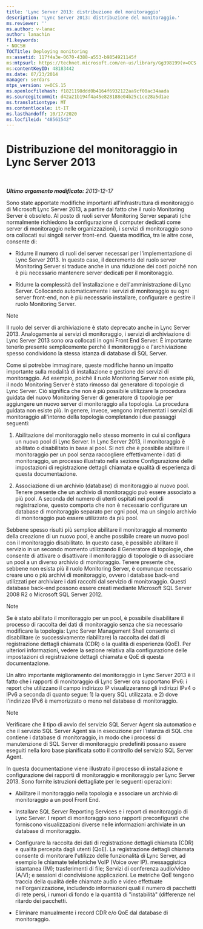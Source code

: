 ```yaml
---
title: 'Lync Server 2013: distribuzione del monitoraggio'
description: 'Lync Server 2013: distribuzione del monitoraggio.'
ms.reviewer: ''
ms.author: v-lanac
author: lanachin
f1.keywords:
- NOCSH
TOCTitle: Deploying monitoring
ms:assetid: 117f4a3e-0670-4388-a553-b9854921145f
ms:mtpsurl: https://technet.microsoft.com/en-us/library/Gg398199(v=OCS.15)
ms:contentKeyID: 48183442
ms.date: 07/23/2014
manager: serdars
mtps_version: v=OCS.15
ms.openlocfilehash: f1821198ddd0b4164f6932122aa9cf00ac34aada
ms.sourcegitcommit: d42a21b194f4a45e828188e04b25c1ce28a5d1ae
ms.translationtype: MT
ms.contentlocale: it-IT
ms.lasthandoff: 10/17/2020
ms.locfileid: "48561542"
---
```

# <a name="deploying-monitoring-in-lync-server-2013"></a>Distribuzione del monitoraggio in Lync Server 2013

<div data-xmlns="http://www.w3.org/1999/xhtml">

<div class="topic" data-xmlns="http://www.w3.org/1999/xhtml" data-msxsl="urn:schemas-microsoft-com:xslt" data-cs="https://msdn.microsoft.com/">

<div data-asp="https://msdn2.microsoft.com/asp">



</div>

<div id="mainSection">

<div id="mainBody">

<span> </span>

_**Ultimo argomento modificato:** 2013-12-17_

Sono state apportate modifiche importanti all'infrastruttura di monitoraggio di Microsoft Lync Server 2013, a partire dal fatto che il ruolo Monitoring Server è obsoleto. Al posto di ruoli server Monitoring Server separati (che normalmente richiedono la configurazione di computer dedicati come server di monitoraggio nelle organizzazioni), i servizi di monitoraggio sono ora collocati sui singoli server front-end. Questa modifica, tra le altre cose, consente di:

  - Ridurre il numero di ruoli del server necessari per l'implementazione di Lync Server 2013. In questo caso, il decremento del ruolo server Monitoring Server si traduce anche in una riduzione dei costi poiché non è più necessario mantenere server dedicati per il monitoraggio.

  - Ridurre la complessità dell'installazione e dell'amministrazione di Lync Server. Collocando automaticamente i servizi di monitoraggio su ogni server front-end, non è più necessario installare, configurare e gestire il ruolo Monitoring Server.

<div>


> [!NOTE]  
> Il ruolo del server di archiviazione è stato deprecato anche in Lync Server 2013. Analogamente ai servizi di monitoraggio, i servizi di archiviazione di Lync Server 2013 sono ora collocati in ogni Front End Server. È importante tenerlo presente semplicemente perché il monitoraggio e l'archiviazione spesso condividono la stessa istanza di database di SQL Server.



</div>

Come si potrebbe immaginare, queste modifiche hanno un impatto importante sulla modalità di installazione e gestione dei servizi di monitoraggio. Ad esempio, poiché il ruolo Monitoring Server non esiste più, il nodo Monitoring Server è stato rimosso dal generatore di topologie di Lync Server. Ciò significa che non è più possibile utilizzare la procedura guidata del nuovo Monitoring Server di generatore di topologie per aggiungere un nuovo server di monitoraggio alla topologia. La procedura guidata non esiste più. In genere, invece, vengono implementati i servizi di monitoraggio all'interno della topologia completando i due passaggi seguenti:

1.  Abilitazione del monitoraggio nello stesso momento in cui si configura un nuovo pool di Lync Server. In Lync Server 2013, il monitoraggio è abilitato o disabilitato in base al pool. Si noti che è possibile abilitare il monitoraggio per un pool senza raccogliere effettivamente i dati di monitoraggio, un processo illustrato nella sezione Configurazione delle impostazioni di registrazione dettagli chiamata e qualità di esperienza di questa documentazione.

2.  Associazione di un archivio (database) di monitoraggio al nuovo pool. Tenere presente che un archivio di monitoraggio può essere associato a più pool. A seconda del numero di utenti ospitati nei pool di registrazione, questo comporta che non è necessario configurare un database di monitoraggio separato per ogni pool, ma un singolo archivio di monitoraggio può essere utilizzato da più pool.

Sebbene spesso risulti più semplice abilitare il monitoraggio al momento della creazione di un nuovo pool, è anche possibile creare un nuovo pool con il monitoraggio disabilitato. In questo caso, è possibile abilitare il servizio in un secondo momento utilizzando il Generatore di topologie, che consente di attivare o disattivare il monitoraggio di topologie o di associare un pool a un diverso archivio di monitoraggio. Tenere presente che, sebbene non esista più il ruolo Monitoring Server, è comunque necessario creare uno o più archivi di monitoraggio, ovvero i database back-end utilizzati per archiviare i dati raccolti dal servizio di monitoraggio. Questi database back-end possono essere creati mediante Microsoft SQL Server 2008 R2 o Microsoft SQL Server 2012.

<div>


> [!NOTE]  
> Se è stato abilitato il monitoraggio per un pool, è possibile disabilitare il processo di raccolta dei dati di monitoraggio senza che sia necessario modificare la topologia: Lync Server Management Shell consente di disabilitare (e successivamente riabilitare) la raccolta dei dati di registrazione dettagli chiamata (CDR) o la qualità di esperienza (QoE). Per ulteriori informazioni, vedere la sezione relativa alla configurazione delle impostazioni di registrazione dettagli chiamata e QoE di questa documentazione.



</div>

Un altro importante miglioramento del monitoraggio in Lync Server 2013 è il fatto che i rapporti di monitoraggio di Lync Server ora supportano IPv6: i report che utilizzano il campo indirizzo IP visualizzeranno gli indirizzi IPv4 o IPv6 a seconda di quanto segue: 1) la query SQL utilizzata. e 2) dove l'indirizzo IPv6 è memorizzato o meno nel database di monitoraggio.

<div>


> [!NOTE]  
> Verificare che il tipo di avvio del servizio SQL Server Agent sia automatico e che il servizio SQL Server Agent sia in esecuzione per l'istanza di SQL che contiene i database di monitoraggio, in modo che i processi di manutenzione di SQL Server di monitoraggio predefiniti possano essere eseguiti nella loro base pianificata sotto il controllo del servizio SQL Server Agent.



</div>

In questa documentazione viene illustrato il processo di installazione e configurazione dei rapporti di monitoraggio e monitoraggio per Lync Server 2013. Sono fornite istruzioni dettagliate per le seguenti operazioni:

  - Abilitare il monitoraggio nella topologia e associare un archivio di monitoraggio a un pool Front End.

  - Installare SQL Server Reporting Services e i report di monitoraggio di Lync Server. I report di monitoraggio sono rapporti preconfigurati che forniscono visualizzazioni diverse nelle informazioni archiviate in un database di monitoraggio.

  - Configurare la raccolta dei dati di registrazione dettagli chiamata (CDR) e qualità percepita dagli utenti (QoE). La registrazione dettagli chiamata consente di monitorare l'utilizzo delle funzionalità di Lync Server, ad esempio le chiamate telefoniche VoIP (Voice over IP). messaggistica istantanea (IM); trasferimenti di file; Servizi di conferenza audio/video (A/V); e sessioni di condivisione applicazioni. Le metriche QoE tengono traccia della qualità delle chiamate audio e video effettuate nell'organizzazione, includendo informazioni quali il numero di pacchetti di rete persi, i rumori di fondo e la quantità di "instabilità" (differenze nel ritardo dei pacchetti.

  - Eliminare manualmente i record CDR e/o QoE dal database di monitoraggio.

</div>

<span> </span>

</div>

</div>

</div>

